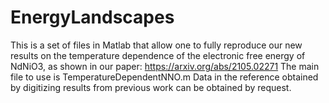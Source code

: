 # EnergyLandscapes

This is a set of files in Matlab that allow one to fully reproduce our new results on the temperature dependence of the electronic free energy of NdNiO3, as shown in our paper: https://arxiv.org/abs/2105.02271 
The main file to use is TemperatureDependentNNO.m
Data in the reference obtained by digitizing results from previous work can be obtained by request. 
